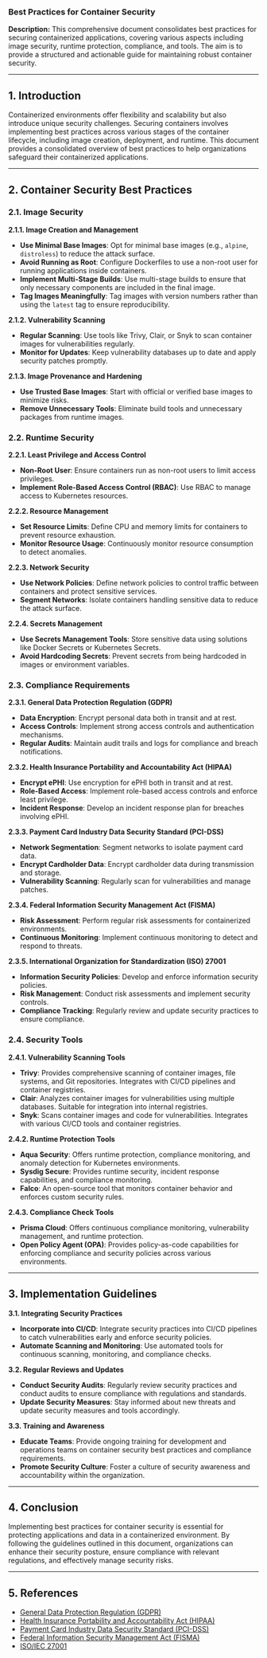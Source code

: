 ### Best Practices for Container Security

**Description:** This comprehensive document consolidates best practices for securing containerized applications, covering various aspects including image security, runtime protection, compliance, and tools. The aim is to provide a structured and actionable guide for maintaining robust container security.

---

## 1. Introduction

Containerized environments offer flexibility and scalability but also introduce unique security challenges. Securing containers involves implementing best practices across various stages of the container lifecycle, including image creation, deployment, and runtime. This document provides a consolidated overview of best practices to help organizations safeguard their containerized applications.

---

## 2. Container Security Best Practices

### 2.1. Image Security

**2.1.1. Image Creation and Management**
- **Use Minimal Base Images**: Opt for minimal base images (e.g., `alpine`, `distroless`) to reduce the attack surface.
- **Avoid Running as Root**: Configure Dockerfiles to use a non-root user for running applications inside containers.
- **Implement Multi-Stage Builds**: Use multi-stage builds to ensure that only necessary components are included in the final image.
- **Tag Images Meaningfully**: Tag images with version numbers rather than using the `latest` tag to ensure reproducibility.

**2.1.2. Vulnerability Scanning**
- **Regular Scanning**: Use tools like Trivy, Clair, or Snyk to scan container images for vulnerabilities regularly.
- **Monitor for Updates**: Keep vulnerability databases up to date and apply security patches promptly.

**2.1.3. Image Provenance and Hardening**
- **Use Trusted Base Images**: Start with official or verified base images to minimize risks.
- **Remove Unnecessary Tools**: Eliminate build tools and unnecessary packages from runtime images.

### 2.2. Runtime Security

**2.2.1. Least Privilege and Access Control**
- **Non-Root User**: Ensure containers run as non-root users to limit access privileges.
- **Implement Role-Based Access Control (RBAC)**: Use RBAC to manage access to Kubernetes resources.

**2.2.2. Resource Management**
- **Set Resource Limits**: Define CPU and memory limits for containers to prevent resource exhaustion.
- **Monitor Resource Usage**: Continuously monitor resource consumption to detect anomalies.

**2.2.3. Network Security**
- **Use Network Policies**: Define network policies to control traffic between containers and protect sensitive services.
- **Segment Networks**: Isolate containers handling sensitive data to reduce the attack surface.

**2.2.4. Secrets Management**
- **Use Secrets Management Tools**: Store sensitive data using solutions like Docker Secrets or Kubernetes Secrets.
- **Avoid Hardcoding Secrets**: Prevent secrets from being hardcoded in images or environment variables.

### 2.3. Compliance Requirements

**2.3.1. General Data Protection Regulation (GDPR)**
- **Data Encryption**: Encrypt personal data both in transit and at rest.
- **Access Controls**: Implement strong access controls and authentication mechanisms.
- **Regular Audits**: Maintain audit trails and logs for compliance and breach notifications.

**2.3.2. Health Insurance Portability and Accountability Act (HIPAA)**
- **Encrypt ePHI**: Use encryption for ePHI both in transit and at rest.
- **Role-Based Access**: Implement role-based access controls and enforce least privilege.
- **Incident Response**: Develop an incident response plan for breaches involving ePHI.

**2.3.3. Payment Card Industry Data Security Standard (PCI-DSS)**
- **Network Segmentation**: Segment networks to isolate payment card data.
- **Encrypt Cardholder Data**: Encrypt cardholder data during transmission and storage.
- **Vulnerability Scanning**: Regularly scan for vulnerabilities and manage patches.

**2.3.4. Federal Information Security Management Act (FISMA)**
- **Risk Assessment**: Perform regular risk assessments for containerized environments.
- **Continuous Monitoring**: Implement continuous monitoring to detect and respond to threats.

**2.3.5. International Organization for Standardization (ISO) 27001**
- **Information Security Policies**: Develop and enforce information security policies.
- **Risk Management**: Conduct risk assessments and implement security controls.
- **Compliance Tracking**: Regularly review and update security practices to ensure compliance.

### 2.4. Security Tools

**2.4.1. Vulnerability Scanning Tools**
- **Trivy**: Provides comprehensive scanning of container images, file systems, and Git repositories. Integrates with CI/CD pipelines and container registries.
- **Clair**: Analyzes container images for vulnerabilities using multiple databases. Suitable for integration into internal registries.
- **Snyk**: Scans container images and code for vulnerabilities. Integrates with various CI/CD tools and container registries.

**2.4.2. Runtime Protection Tools**
- **Aqua Security**: Offers runtime protection, compliance monitoring, and anomaly detection for Kubernetes environments.
- **Sysdig Secure**: Provides runtime security, incident response capabilities, and compliance monitoring.
- **Falco**: An open-source tool that monitors container behavior and enforces custom security rules.

**2.4.3. Compliance Check Tools**
- **Prisma Cloud**: Offers continuous compliance monitoring, vulnerability management, and runtime protection.
- **Open Policy Agent (OPA)**: Provides policy-as-code capabilities for enforcing compliance and security policies across various environments.

---

## 3. Implementation Guidelines

**3.1. Integrating Security Practices**
- **Incorporate into CI/CD**: Integrate security practices into CI/CD pipelines to catch vulnerabilities early and enforce security policies.
- **Automate Scanning and Monitoring**: Use automated tools for continuous scanning, monitoring, and compliance checks.

**3.2. Regular Reviews and Updates**
- **Conduct Security Audits**: Regularly review security practices and conduct audits to ensure compliance with regulations and standards.
- **Update Security Measures**: Stay informed about new threats and update security measures and tools accordingly.

**3.3. Training and Awareness**
- **Educate Teams**: Provide ongoing training for development and operations teams on container security best practices and compliance requirements.
- **Promote Security Culture**: Foster a culture of security awareness and accountability within the organization.

---

## 4. Conclusion

Implementing best practices for container security is essential for protecting applications and data in a containerized environment. By following the guidelines outlined in this document, organizations can enhance their security posture, ensure compliance with relevant regulations, and effectively manage security risks.

---

## 5. References

- [General Data Protection Regulation (GDPR)](https://gdpr-info.eu/)
- [Health Insurance Portability and Accountability Act (HIPAA)](https://www.hhs.gov/hipaa/index.html)
- [Payment Card Industry Data Security Standard (PCI-DSS)](https://www.pcisecuritystandards.org/pci_security/)
- [Federal Information Security Management Act (FISMA)](https://csrc.nist.gov/publications/detail/sp/800-37/rev-2/final)
- [ISO/IEC 27001](https://www.iso.org/isoiec-27001-information-security.html)

